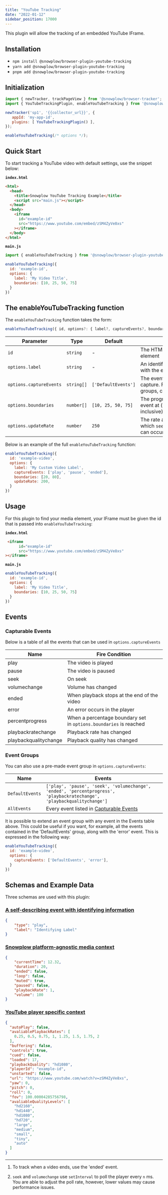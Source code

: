 ```yaml
---
title: "YouTube Tracking"
date: "2022-01-12"
sidebar_position: 17000
---
```


This plugin will allow the tracking of an embedded YouTube IFrame.

## Installation

- `npm install @snowplow/browser-plugin-youtube-tracking`
- `yarn add @snowplow/browser-plugin-youtube-tracking`
- `pnpm add @snowplow/browser-plugin-youtube-tracking`

## Initialization

```javascript
import { newTracker, trackPageView } from '@snowplow/browser-tracker';
import { YouTubeTrackingPlugin, enableYouTubeTracking } from '@snowplow/browser-plugin-youtube-tracking';

newTracker('sp1', '{{collector_url}}', { 
   appId: 'my-app-id', 
   plugins: [ YouTubeTrackingPlugin() ],
});

enableYouTubeTracking(/* options */);
```

## Quick Start

To start tracking a YouTube video with default settings, use the snippet below:

**`index.html`**

```html
<html>
  <head>
    <title>Snowplow YouTube Tracking Example</title>
    <script src="main.js"></script> 
  </head>
  <body>
    <iframe
      id="example-id"
      src="https://www.youtube.com/embed/zSM4ZyVe8xs"
    ></iframe>  
  </body>
</html>
```

**`main.js`**

```javascript
import { enableYouTubeTracking } from '@snowplow/browser-plugin-youtube-tracking'

enableYouTubeTracking({
  id: 'example-id',
  options: {
    label: 'My Video Title',
    boundaries: [10, 25, 50, 75]
  }
})
```

## The enableYouTubeTracking function

The `enableYouTubeTracking` function takes the form:

```javascript
enableYouTubeTracking({ id, options?: { label?, captureEvents?, boundaries?, updateRate? } })
```

| Parameter               | Type       | Default             | Description                                                                                                    | Required |
|-------------------------|------------|---------------------|----------------------------------------------------------------------------------------------------------------|----------|
| `id`                    | `string`   | \-                  | The HTML id attribute of the media element                                                                     | Yes      |
| `options.label`         | `string`   | \-                  | An identifiable custom label sent with the event                                                               | No       |
| `options.captureEvents` | `string[]` | `['DefaultEvents']` | The events or Event Group to capture. For a full list of events and groups, check the [section below](#events) | No       |
| `options.boundaries`    | `number[]` | `[10, 25, 50, 75]`  | The progress percentages to fire an event at (valid values 1 - 99 inclusive) [[1]](#1)                       | No       |
| `options.updateRate`    | `number`   | `250`               | The rate at which `seek` and `volumechange` events can occur [[2]](#2)                                       | No       |

Below is an example of the full `enableYouTubeTracking` function:

```javascript
enableYouTubeTracking({
  id: 'example-video',
  options: {
    label: 'My Custom Video Label',
    captureEvents: ['play', 'pause', 'ended'],
    boundaries: [20, 80],
    updateRate: 200,
  }
})
```

## Usage

For this plugin to find your media element, your IFrame must be given the id that is passed into `enableYouTubeTracking`:

**`index.html`**

```html
 <iframe
      id="example-id"
      src="https://www.youtube.com/embed/zSM4ZyVe8xs"
></iframe>  
```

**`main.js`**

```javascript
enableYouTubeTracking({
  id: 'example-id',
  options: {
    label: 'My Video Title',
    boundaries: [10, 25, 50, 75]
  }
})
```

## Events

### Capturable Events

Below is a table of all the events that can be used in `options.captureEvents`

| Name                  | Fire Condition                                                    |
|-----------------------|-------------------------------------------------------------------|
| play                  | The video is played                                               |
| pause                 | The video is paused                                               |
| seek                  | On seek                                                           |
| volumechange          | Volume has changed                                                |
| ended                 | When playback stops at the end of the video                       |
| error                 | An error occurs in the player                                     |
| percentprogress       | When a percentage boundary set in `options.boundaries` is reached |
| playbackratechange    | Playback rate has changed                                         |
| playbackqualitychange | Playback quality has changed                                      |

### Event Groups

You can also use a pre-made event group in `options.captureEvents`:

| Name            | Events                                                                                                                 |
|-----------------|------------------------------------------------------------------------------------------------------------------------|
| `DefaultEvents` | `['play', 'pause', 'seek', 'volumechange', 'ended', 'percentprogress', 'playbackratechange', 'playbackqualitychange']` |
| `AllEvents`     | Every event listed in [Capturable Events](#capturable-events)                                                          |

It is possible to extend an event group with any event in the Events table above. This could be useful if you want, for example, all the events contained in the 'DefaultEvents' group, along with the 'error' event. This is expressed in the following way:

```javascript
enableYouTubeTracking({
  id: 'example-video',
  options: {
    captureEvents: ['DefaultEvents', 'error'],
  }
})
```

## Schemas and Example Data

Three schemas are used with this plugin:

### [A self-describing event with identifying information](https://github.com/snowplow/iglu-central/blob/master/schemas/com.snowplowanalytics.snowplow/media_player_event/jsonschema/1-0-0)

```json
{
    "type": "play",
    "label": "Identifying Label"
}
```

### [Snowplow platform-agnostic media context](https://github.com/snowplow/iglu-central/blob/master/schemas/com.snowplowanalytics.snowplow/media_player/jsonschema/1-0-0)

```json
{
    "currentTime": 12.32,
    "duration": 20,
    "ended": false,
    "loop": false,
    "muted": true,
    "paused": false,
    "playbackRate": 1,
    "volume": 100
}
```

### [YouTube player specific context](https://github.com/snowplow/iglu-central/blob/master/schemas/org.whatwg/media_element/jsonschema/1-0-0)

```json
{
  "autoPlay": false,
  "avaliablePlaybackRates": [
    0.25, 0.5, 0.75, 1, 1.25, 1.5, 1.75, 2
  ],
  "buffering": false,
  "controls": true,
  "cued": false,
  "loaded": 17,
  "playbackQuality": "hd1080",
  "playerId": "example-id",
  "unstarted": false,
  "url": "https://www.youtube.com/watch?v=zSM4ZyVe8xs",
  "yaw": 0,
  "pitch": 0,
  "roll": 0,
  "fov": 100.00004285756798,
  "avaliableQualityLevels": [
    "hd2160",
    "hd1440",
    "hd1080",
    "hd720",
    "large",
    "medium",
    "small",
    "tiny",
    "auto"
  ]
}
```

* * *

1. To track when a video ends, use the 'ended' event.

2. `seek` and `volumechange` use `setInterval` to poll the player every `n` ms. You are able to adjust the poll rate, however, lower values may cause performance issues.
